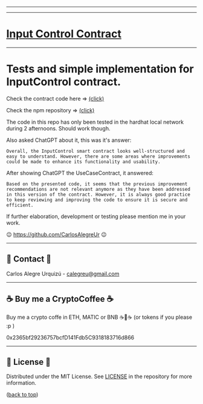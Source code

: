 <hr/>
<hr/>

<a name="readme-top"></a>

# [Input Control Contract](https://github.com/CarlosAlegreUr/InputControl-SmartContract-DesignPattern)

<hr/>

# Tests and simple implementation for InputControl contract.

Check the contract code here => [(click)](https://github.com/CarlosAlegreUr/InputControl-SmartContract-DesignPattern)

Check the npm repository => [(click)](https://www.npmjs.com/package/input-control-contract)

The code in this repo has only been tested in the hardhat local network during 2 afternoons. Should work though.

Also asked ChatGPT about it, this was it's answer:

``` Overall, the InputControl smart contract looks well-structured and easy to understand. However, there are some areas where improvements could be made to enhance its functionality and usability. ```

After showing ChatGPT the UseCaseContract, it answered:

```Based on the presented code, it seems that the previous improvement recommendations are not relevant anymore as they have been addressed in this version of the contract. However, it is always good practice to keep reviewing and improving the code to ensure it is secure and efficient. ```

If further elaboration, development or testing please mention me in your work.

😉 https://github.com/CarlosAlegreUr 😉

<hr/>

## 📨 Contact 📨

Carlos Alegre Urquizú - calegreu@gmail.com

<hr/>

## ☕ Buy me a CryptoCoffee ☕

Buy me a crypto coffe in ETH, MATIC or BNB ☕🧐☕
(or tokens if you please :p )

0x2365bf29236757bcfD141Fdb5C9318183716d866

<hr/>

## 📜 License 📜

Distributed under the MIT License. See [LICENSE](https://github.com/CarlosAlegreUr/InputControl-SmartContract-DesignPattern/blob/main/LICENSE) in the repository for more information.

([back to top](#🙀-the-problem-🙀))
